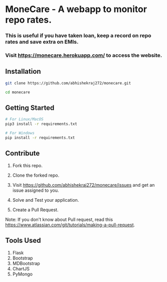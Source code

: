 # MoneCare - A webapp to monitor repo rates.

### This is useful if you have taken loan, keep a record on repo rates and save extra on EMIs.

###  Visit https://monecare.herokuapp.com/ to access the website.

## Installation
```bash
git clone https://github.com/abhishekraj272/monecare.git

cd monecare
```

## Getting Started

```bash
# For Linux/MacOS
pip3 install -r requirements.txt

# For Windows
pip install -r requirements.txt
```


## Contribute

1. Fork this repo.

2. Clone the forked repo.

2. Visit https://github.com/abhishekraj272/monecare/issues and get an issue assigned to you.

3. Solve and Test your application.

4. Create a Pull Request.

Note: If you don't know about Pull request, read this https://www.atlassian.com/git/tutorials/making-a-pull-request.


## Tools Used

1. Flask
2. Bootstrap
3. MDBootstrap
4. ChartJS
5. PyMongo